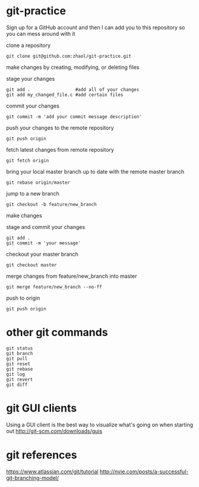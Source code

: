 git-practice
============
Sign up for a GitHub account and then I can add you to this repository so you can mess around with it

clone a repository
```
git clone git@github.com:zhaol/git-practice.git
```

make changes by creating, modifying, or deleting files

stage your changes
```
git add .                 #add all of your changes
git add my_changed_file.c #add certain files
```

commit your changes
```
git commit -m 'add your commit message description'
```

push your changes to the remote repository
```
git push origin
```

fetch latest changes from remote repository
```
git fetch origin
```

bring your local master branch up to date with the remote master branch
```
git rebase origin/master
```

jump to a new branch
```
git checkout -b feature/new_branch 
```

make changes

stage and commit your changes
```
git add .
git commit -m 'your message'
```

checkout your master branch
```
git checkout master
```

merge changes from feature/new_branch into master
```
git merge feature/new_branch --no-ff
```

push to origin
```
git push origin
```

other git commands
==================
```
git status
git branch
git pull
git reset
git rebase
git log
git revert
git diff
```

git GUI clients
===============
Using a GUI client is the best way to visualize what's going on when starting out
http://git-scm.com/downloads/guis

git references
==============
https://www.atlassian.com/git/tutorial
http://nvie.com/posts/a-successful-git-branching-model/